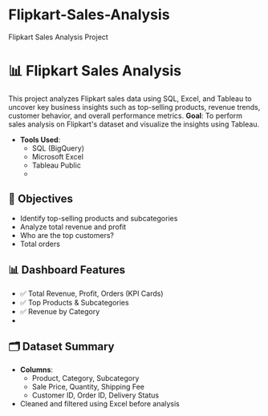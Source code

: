 # Flipkart-Sales-Analysis
Flipkart Sales Analysis Project
# 📊 Flipkart Sales Analysis

This project analyzes Flipkart sales data using SQL, Excel, and Tableau to uncover key business insights such as top-selling products, revenue trends, customer behavior, and overall performance metrics.
**Goal**: To perform sales analysis on Flipkart's dataset and visualize the insights using Tableau.
- **Tools Used**:
  - SQL (BigQuery)
  - Microsoft Excel
  - Tableau Public
  - 
## 📌 Objectives

- Identify top-selling products and subcategories
- Analyze total revenue and profit
- Who are the top customers?
- Total orders
## 📊 Dashboard Features

- ✅ Total Revenue, Profit, Orders (KPI Cards)
- ✅ Top Products & Subcategories 
- ✅ Revenue by Category
- 
## 🗂️ Dataset Summary

- **Columns**:
  - Product, Category, Subcategory
  - Sale Price, Quantity, Shipping Fee
  - Customer ID, Order ID, Delivery Status
- Cleaned and filtered using Excel before analysis
